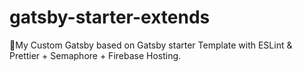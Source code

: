 # gatsby-starter-extends
🚀My Custom Gatsby based on Gatsby starter Template with ESLint &amp; Prettier + Semaphore + Firebase Hosting.
